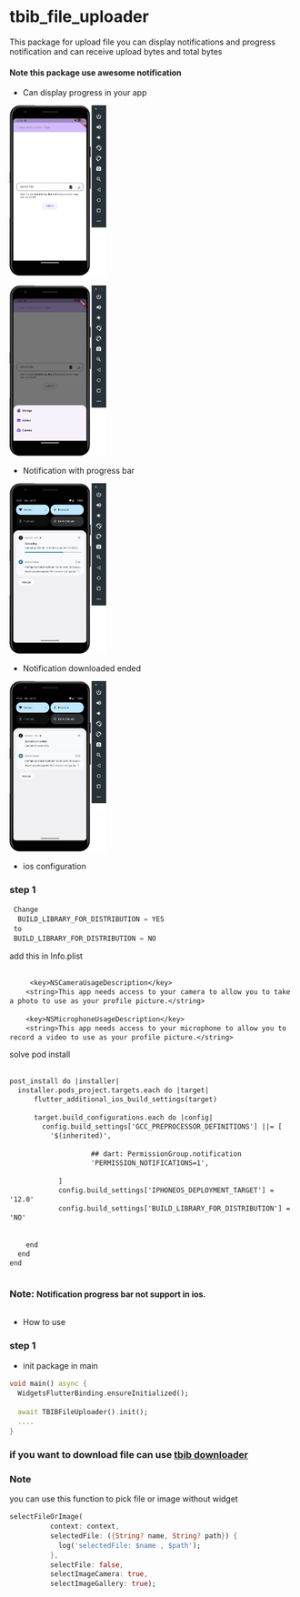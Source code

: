 # tbib_file_uploader

This package for upload file you can display notifications and progress notification and can receive upload bytes and total bytes

<h4> Note this package use awesome notification</h4>

- Can display progress in your app
  
<img  src="https://github.com/the-best-is-best/tbib_file_uploader/blob/main/github_assets/screen1.png?raw=true" height="300"></img>

<img  src="https://github.com/the-best-is-best/tbib_file_uploader/blob/main/github_assets/screen2.png?raw=true" height="300"></img>

- Notification with progress bar
  
<img  src="https://github.com/the-best-is-best/tbib_file_uploader/blob/main/github_assets/screen3.png?raw=true" height="300"></img>

- Notification downloaded ended

<img  src="https://github.com/the-best-is-best/tbib_file_uploader/blob/main/github_assets/screen4.png?raw=true" height="300"></img>

- ios configuration

<h3> step 1 </h3>

```swift
 Change
  BUILD_LIBRARY_FOR_DISTRIBUTION = YES 
 to 
 BUILD_LIBRARY_FOR_DISTRIBUTION = NO  
 ```

<p> add this in Info.plist </p>

```

     <key>NSCameraUsageDescription</key>
    <string>This app needs access to your camera to allow you to take a photo to use as your profile picture.</string>

    <key>NSMicrophoneUsageDescription</key>
    <string>This app needs access to your microphone to allow you to record a video to use as your profile picture.</string>

```

<p> solve pod install </p>

```

post_install do |installer|
  installer.pods_project.targets.each do |target|
      flutter_additional_ios_build_settings(target)

      target.build_configurations.each do |config|
        config.build_settings['GCC_PREPROCESSOR_DEFINITIONS'] ||= [
          '$(inherited)',

                    ## dart: PermissionGroup.notification
                    'PERMISSION_NOTIFICATIONS=1',

            ]
            config.build_settings['IPHONEOS_DEPLOYMENT_TARGET'] = '12.0'
            config.build_settings['BUILD_LIBRARY_FOR_DISTRIBUTION'] = 'NO'


    end
  end
end

```

<h3 style="display:inline-block;">Note: </h3> <h4 style="display:inline-block;;"> Notification progress bar not support in ios.</h4>

- How to use

<h3> step 1 </h3>

- init package in main

```dart
void main() async {
  WidgetsFlutterBinding.ensureInitialized();

  await TBIBFileUploader().init();
  ....
}
```

<h3>if you want to download file can use <a href="https://pub.dev/packages/tbib_downloader"> tbib downloader </a></h3>

<h3> Note </h3>
<p> you can use this function to pick file or image without widget  </p>

```dart
selectFileOrImage(
          context: context,
          selectedFile: ({String? name, String? path}) {
            log('selectedFile: $name , $path');
          },
          selectFile: false,
          selectImageCamera: true,
          selectImageGallery: true);

```
